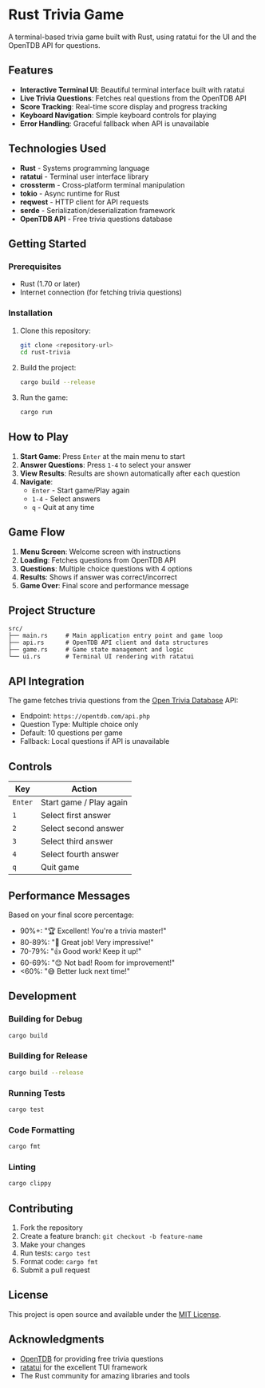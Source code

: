# Rust Trivia Game

A terminal-based trivia game built with Rust, using ratatui for the UI and the OpenTDB API for questions.

## Features

- **Interactive Terminal UI**: Beautiful terminal interface built with ratatui
- **Live Trivia Questions**: Fetches real questions from the OpenTDB API
- **Score Tracking**: Real-time score display and progress tracking
- **Keyboard Navigation**: Simple keyboard controls for playing
- **Error Handling**: Graceful fallback when API is unavailable

## Technologies Used

- **Rust** - Systems programming language
- **ratatui** - Terminal user interface library
- **crossterm** - Cross-platform terminal manipulation
- **tokio** - Async runtime for Rust
- **reqwest** - HTTP client for API requests
- **serde** - Serialization/deserialization framework
- **OpenTDB API** - Free trivia questions database

## Getting Started

### Prerequisites

- Rust (1.70 or later)
- Internet connection (for fetching trivia questions)

### Installation

1. Clone this repository:
   ```bash
   git clone <repository-url>
   cd rust-trivia
   ```

2. Build the project:
   ```bash
   cargo build --release
   ```

3. Run the game:
   ```bash
   cargo run
   ```

## How to Play

1. **Start Game**: Press `Enter` at the main menu to start
2. **Answer Questions**: Press `1-4` to select your answer
3. **View Results**: Results are shown automatically after each question
4. **Navigate**: 
   - `Enter` - Start game/Play again
   - `1-4` - Select answers
   - `q` - Quit at any time

## Game Flow

1. **Menu Screen**: Welcome screen with instructions
2. **Loading**: Fetches questions from OpenTDB API
3. **Questions**: Multiple choice questions with 4 options
4. **Results**: Shows if answer was correct/incorrect
5. **Game Over**: Final score and performance message

## Project Structure

```
src/
├── main.rs     # Main application entry point and game loop
├── api.rs      # OpenTDB API client and data structures
├── game.rs     # Game state management and logic
└── ui.rs       # Terminal UI rendering with ratatui
```

## API Integration

The game fetches trivia questions from the [Open Trivia Database](https://opentdb.com/) API:
- Endpoint: `https://opentdb.com/api.php`
- Question Type: Multiple choice only
- Default: 10 questions per game
- Fallback: Local questions if API is unavailable

## Controls

| Key | Action |
|-----|--------|
| `Enter` | Start game / Play again |
| `1` | Select first answer |
| `2` | Select second answer |
| `3` | Select third answer |
| `4` | Select fourth answer |
| `q` | Quit game |

## Performance Messages

Based on your final score percentage:
- 90%+: "🏆 Excellent! You're a trivia master!"
- 80-89%: "🌟 Great job! Very impressive!"
- 70-79%: "👍 Good work! Keep it up!"
- 60-69%: "😊 Not bad! Room for improvement!"
- <60%: "😅 Better luck next time!"

## Development

### Building for Debug
```bash
cargo build
```

### Building for Release
```bash
cargo build --release
```

### Running Tests
```bash
cargo test
```

### Code Formatting
```bash
cargo fmt
```

### Linting
```bash
cargo clippy
```

## Contributing

1. Fork the repository
2. Create a feature branch: `git checkout -b feature-name`
3. Make your changes
4. Run tests: `cargo test`
5. Format code: `cargo fmt`
6. Submit a pull request

## License

This project is open source and available under the [MIT License](LICENSE).

## Acknowledgments

- [OpenTDB](https://opentdb.com/) for providing free trivia questions
- [ratatui](https://github.com/ratatui-org/ratatui) for the excellent TUI framework
- The Rust community for amazing libraries and tools

